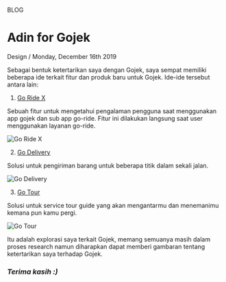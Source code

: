 <p class="type">BLOG</p>

# Adin for Gojek

<p class="meta">Design  /  Monday, December 16th 2019</p>

Sebagai bentuk ketertarikan saya dengan Gojek, saya sempat memiliki beberapa ide terkait fitur dan produk baru untuk Gojek. Ide-ide tersebut antara lain:

<p></p>

1. [Go Ride X](https://farooq-agent.web.app/stories/?type=pages_work&content=go-ride-x)

Sebuah fitur untuk mengetahui pengalaman pengguna saat menggunakan app gojek dan sub app go-ride. Fitur ini dilakukan langsung saat user menggunakan layanan go-ride.

![Go Ride X](https://farooq-agent.web.app/assets/images/works/large/go-ride-x.jpg)

<p></p>

2. [Go Delivery](https://farooq-agent.web.app/stories/?type=pages_work&content=go-delivery)

Solusi untuk pengiriman barang untuk beberapa titik dalam sekali jalan.

![Go Delivery](https://farooq-agent.web.app/assets/images/works/large/go-delivery.jpg)

<p></p>

3. [Go Tour](https://farooq-agent.web.app/stories/?type=pages_work&content=go-tour)

Solusi untuk service tour guide yang akan mengantarmu dan menemanimu kemana pun kamu pergi.

![Go Tour](https://farooq-agent.web.app/assets/images/works/large/go-tour.jpg)

Itu adalah explorasi saya terkait Gojek, memang semuanya masih dalam proses research namun diharapkan dapat memberi gambaran tentang ketertarikan saya terhadap Gojek.

### *Terima kasih :)*
